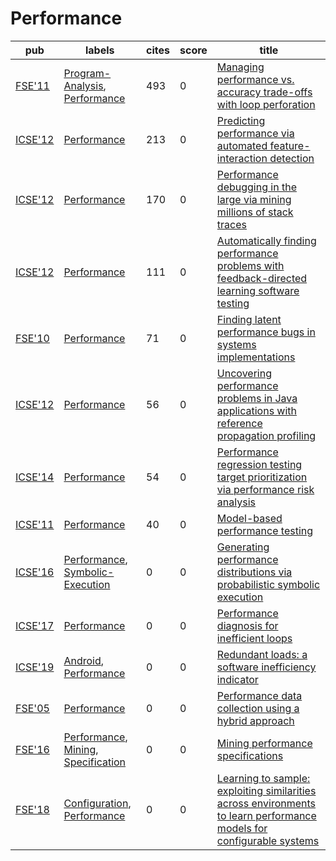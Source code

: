 # Performance

|pub|labels|cites|score|title|
|---|------|-----|-----|-----|
|[FSE'11](https://dblp.org/db/conf/sigsoft/fse2011.html)|[Program-Analysis](Program-Analysis.md), [Performance](Performance.md)|493|0|[Managing performance vs. accuracy trade-offs with loop perforation](https://scholar.google.com/scholar?q=Managing+performance+vs.+accuracy+trade-offs+with+loop+perforation)|
|[ICSE'12](https://dblp.org/db/conf/icse/icse2012.html)|[Performance](Performance.md)|213|0|[Predicting performance via automated feature-interaction detection](https://scholar.google.com/scholar?q=Predicting+performance+via+automated+feature-interaction+detection)|
|[ICSE'12](https://dblp.org/db/conf/icse/icse2012.html)|[Performance](Performance.md)|170|0|[Performance debugging in the large via mining millions of stack traces](https://scholar.google.com/scholar?q=Performance+debugging+in+the+large+via+mining+millions+of+stack+traces)|
|[ICSE'12](https://dblp.org/db/conf/icse/icse2012.html)|[Performance](Performance.md)|111|0|[Automatically finding performance problems with feedback-directed learning software testing](https://scholar.google.com/scholar?q=Automatically+finding+performance+problems+with+feedback-directed+learning+software+testing)|
|[FSE'10](https://dblp.org/db/conf/sigsoft/fse2010.html)|[Performance](Performance.md)|71|0|[Finding latent performance bugs in systems implementations](https://scholar.google.com/scholar?q=Finding+latent+performance+bugs+in+systems+implementations)|
|[ICSE'12](https://dblp.org/db/conf/icse/icse2012.html)|[Performance](Performance.md)|56|0|[Uncovering performance problems in Java applications with reference propagation profiling](https://scholar.google.com/scholar?q=Uncovering+performance+problems+in+Java+applications+with+reference+propagation+profiling)|
|[ICSE'14](https://dblp.org/db/conf/icse/icse2014.html)|[Performance](Performance.md)|54|0|[Performance regression testing target prioritization via performance risk analysis](https://scholar.google.com/scholar?q=Performance+regression+testing+target+prioritization+via+performance+risk+analysis)|
|[ICSE'11](https://dblp.org/db/conf/icse/icse2011.html)|[Performance](Performance.md)|40|0|[Model-based performance testing](https://scholar.google.com/scholar?q=Model-based+performance+testing)|
|[ICSE'16](https://dblp.org/db/conf/icse/icse2016.html)|[Performance](Performance.md), [Symbolic-Execution](Symbolic-Execution.md)|0|0|[Generating performance distributions via probabilistic symbolic execution](https://scholar.google.com/scholar?q=Generating+performance+distributions+via+probabilistic+symbolic+execution)|
|[ICSE'17](https://dblp.org/db/conf/icse/icse2017.html)|[Performance](Performance.md)|0|0|[Performance diagnosis for inefficient loops](https://scholar.google.com/scholar?q=Performance+diagnosis+for+inefficient+loops)|
|[ICSE'19](https://dblp.org/db/conf/icse/icse2019.html)|[Android](Android.md), [Performance](Performance.md)|0|0|[Redundant loads: a software inefficiency indicator](https://scholar.google.com/scholar?q=Redundant+loads%3A+a+software+inefficiency+indicator)|
|[FSE'05](https://dblp.org/db/conf/sigsoft/fse2005.html)|[Performance](Performance.md)|0|0|[Performance data collection using a hybrid approach](https://scholar.google.com/scholar?q=Performance+data+collection+using+a+hybrid+approach)|
|[FSE'16](https://dblp.org/db/conf/sigsoft/fse2016.html)|[Performance](Performance.md), [Mining](Mining.md), [Specification](Specification.md)|0|0|[Mining performance specifications](https://scholar.google.com/scholar?q=Mining+performance+specifications)|
|[FSE'18](https://dblp.org/db/conf/sigsoft/fse2018.html)|[Configuration](Configuration.md), [Performance](Performance.md)|0|0|[Learning to sample: exploiting similarities across environments to learn performance models for configurable systems](https://scholar.google.com/scholar?q=Learning+to+sample%3A+exploiting+similarities+across+environments+to+learn+performance+models+for+configurable+systems)|
